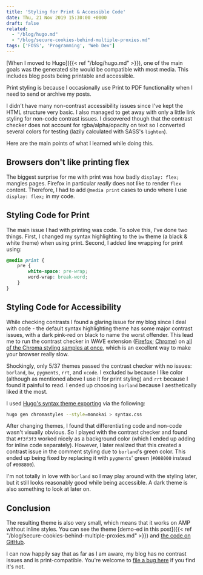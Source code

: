 ```yaml
---
title: 'Styling for Print & Accessible Code'
date: Thu, 21 Nov 2019 15:30:00 +0000
draft: false
related:
  - "/blog/hugo.md"
  - "/blog/secure-cookies-behind-multiple-proxies.md"
tags: ['FOSS', 'Programming', 'Web Dev']
---
```


[When I moved to Hugo]({{< ref "/blog/hugo.md" >}}), one of the main goals was the generated site would be compatible with most media. This includes blog posts being printable and accessible.

<!--more-->

Print styling is because I occasionally use Print to PDF functionality when I need to send or archive my posts.

I didn't have many non-contrast accessibility issues since I've kept the HTML structure very basic.
I also managed to get away with only a little link styling for non-code contrast issues.
I discovered though that the contrast checker does not account for rgba/alpha/opacity on text so I converted several colors for testing (lazily calculated with SASS's `lighten`).

Here are the main points of what I learned while doing this.

## Browsers don't like printing flex

The biggest surprise for me with print was how badly `display: flex;` mangles pages.
Firefox in particular _really_ does not like to render `flex` content.
Therefore, I had to add `@media print` cases to undo where I use `display: flex;` in my code.

## Styling Code for Print

The main issue I had with printing was code.
To solve this, I've done two things.
First, I changed my syntax highlighting to the `bw` theme (a black & white theme) when using print.
Second, I added line wrapping for print using:

```css
@media print {
    pre {
        white-space: pre-wrap;
        word-wrap: break-word;
    }
}
```

## Styling Code for Accessibility

While checking contrasts I found a glaring issue for my blog since I deal with code - the default syntax highlighting theme has some major contrast issues, with a dark pink-red on black to name the worst offender.
This lead me to run the contrast checker in WAVE extension ([Firefox](https://addons.mozilla.org/en-US/firefox/addon/wave-accessibility-tool/); [Chrome](https://chrome.google.com/webstore/detail/wave-evaluation-tool/jbbplnpkjmmeebjpijfedlgcdilocofh?h1=en)) on [all of the Chroma styling samples at once](https://xyproto.github.io/splash/docs/longer/all.html), which is an excellent way to make your browser really slow.

Shockingly, only 5/37 themes passed the contrast checker with no issues: `borland`, `bw`, `pygments`, `rrt`, and `xcode`.
I excluded `bw` because I like color (although as mentioned above I use it for print styling) and `rrt` because I found it painful to read.
I ended up choosing `borland` because I aesthetically liked it the most.

I used [Hugo's syntax theme exporting](https://gohugo.io/content-management/syntax-highlighting/#generate-syntax-highlighter-css) via the following:

```sh
hugo gen chromastyles --style=monokai > syntax.css
```

After changing themes, I found that differentiating code and non-code wasn't visually obvious.
So I played with the contrast checker and found that `#f3f3f3` worked nicely as a background color (which I ended up adding for inline code separately).
However, I later realized that this created a contrast issue in the comment styling due to `borland`'s green color.
This ended up being fixed by replacing it with `pygments`' green (`#008000` instead of `#008800`).

I'm not totally in love with `borland` so I may play around with the styling later, but it still looks reasonably good while being accessible. A dark theme is also something to look at later on.

## Conclusion

The resulting theme is also very small, which means that it works on AMP without inline styles.
You can see the theme [demo-ed in this post]({{< ref "/blog/secure-cookies-behind-multiple-proxies.md" >}}) and [the code on GitHub](https://github.com/ct-martin/blog.ctmartin.me/blob/master/themes/ctmartin/assets/css/syntax-highlighting.scss).

I can now happily say that as far as I am aware, my blog has no contrast issues and is print-compatible.
You're welcome to [file a bug here](https://github.com/ct-martin/blog.ctmartin.me/issues) if you find it's not.